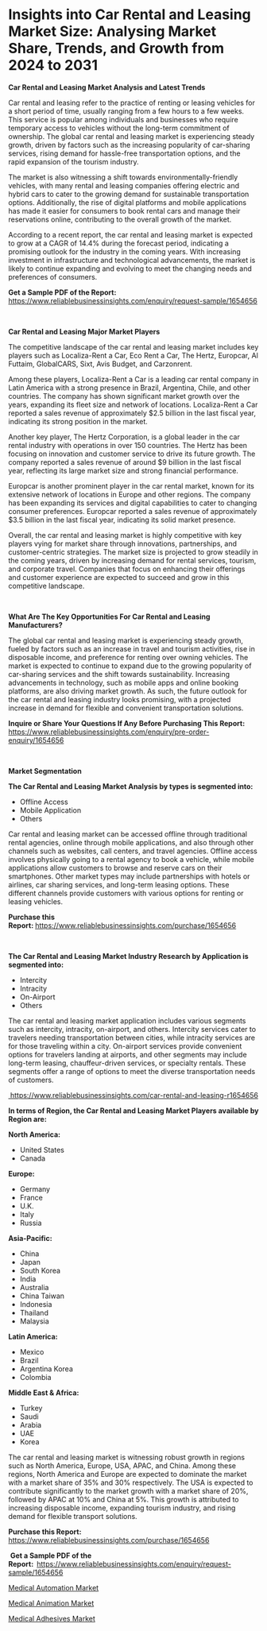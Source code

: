 <p><h1>Insights into Car Rental and Leasing Market Size: Analysing Market Share, Trends, and Growth from 2024 to 2031</h1></p><p><strong>Car Rental and Leasing Market Analysis and Latest Trends</strong></p>
<p><p>Car rental and leasing refer to the practice of renting or leasing vehicles for a short period of time, usually ranging from a few hours to a few weeks. This service is popular among individuals and businesses who require temporary access to vehicles without the long-term commitment of ownership. The global car rental and leasing market is experiencing steady growth, driven by factors such as the increasing popularity of car-sharing services, rising demand for hassle-free transportation options, and the rapid expansion of the tourism industry.</p><p>The market is also witnessing a shift towards environmentally-friendly vehicles, with many rental and leasing companies offering electric and hybrid cars to cater to the growing demand for sustainable transportation options. Additionally, the rise of digital platforms and mobile applications has made it easier for consumers to book rental cars and manage their reservations online, contributing to the overall growth of the market.</p><p>According to a recent report, the car rental and leasing market is expected to grow at a CAGR of 14.4% during the forecast period, indicating a promising outlook for the industry in the coming years. With increasing investment in infrastructure and technological advancements, the market is likely to continue expanding and evolving to meet the changing needs and preferences of consumers.</p></p>
<p><strong>Get a Sample PDF of the Report:&nbsp;</strong> <a href="https://www.reliablebusinessinsights.com/enquiry/request-sample/1654656">https://www.reliablebusinessinsights.com/enquiry/request-sample/1654656</a></p>
<p>&nbsp;</p>
<p><strong>Car Rental and Leasing Major Market Players</strong></p>
<p><p>The competitive landscape of the car rental and leasing market includes key players such as Localiza-Rent a Car, Eco Rent a Car, The Hertz, Europcar, Al Futtaim, GlobalCARS, Sixt, Avis Budget, and Carzonrent. </p><p>Among these players, Localiza-Rent a Car is a leading car rental company in Latin America with a strong presence in Brazil, Argentina, Chile, and other countries. The company has shown significant market growth over the years, expanding its fleet size and network of locations. Localiza-Rent a Car reported a sales revenue of approximately $2.5 billion in the last fiscal year, indicating its strong position in the market.</p><p>Another key player, The Hertz Corporation, is a global leader in the car rental industry with operations in over 150 countries. The Hertz has been focusing on innovation and customer service to drive its future growth. The company reported a sales revenue of around $9 billion in the last fiscal year, reflecting its large market size and strong financial performance.</p><p>Europcar is another prominent player in the car rental market, known for its extensive network of locations in Europe and other regions. The company has been expanding its services and digital capabilities to cater to changing consumer preferences. Europcar reported a sales revenue of approximately $3.5 billion in the last fiscal year, indicating its solid market presence.</p><p>Overall, the car rental and leasing market is highly competitive with key players vying for market share through innovations, partnerships, and customer-centric strategies. The market size is projected to grow steadily in the coming years, driven by increasing demand for rental services, tourism, and corporate travel. Companies that focus on enhancing their offerings and customer experience are expected to succeed and grow in this competitive landscape.</p></p>
<p>&nbsp;</p>
<p><strong>What Are The Key Opportunities For Car Rental and Leasing Manufacturers?</strong></p>
<p><p>The global car rental and leasing market is experiencing steady growth, fueled by factors such as an increase in travel and tourism activities, rise in disposable income, and preference for renting over owning vehicles. The market is expected to continue to expand due to the growing popularity of car-sharing services and the shift towards sustainability. Increasing advancements in technology, such as mobile apps and online booking platforms, are also driving market growth. As such, the future outlook for the car rental and leasing industry looks promising, with a projected increase in demand for flexible and convenient transportation solutions.</p></p>
<p><strong>Inquire or Share Your Questions If Any Before Purchasing This Report:</strong> <a href="https://www.reliablebusinessinsights.com/enquiry/pre-order-enquiry/1654656">https://www.reliablebusinessinsights.com/enquiry/pre-order-enquiry/1654656</a></p>
<p>&nbsp;</p>
<p><strong>Market Segmentation</strong></p>
<p><strong>The Car Rental and Leasing Market Analysis by types is segmented into:</strong></p>
<p><ul><li>Offline Access</li><li>Mobile Application</li><li>Others</li></ul></p>
<p><p>Car rental and leasing market can be accessed offline through traditional rental agencies, online through mobile applications, and also through other channels such as websites, call centers, and travel agencies. Offline access involves physically going to a rental agency to book a vehicle, while mobile applications allow customers to browse and reserve cars on their smartphones. Other market types may include partnerships with hotels or airlines, car sharing services, and long-term leasing options. These different channels provide customers with various options for renting or leasing vehicles.</p></p>
<p><strong>Purchase this Report:&nbsp;</strong><a href="https://www.reliablebusinessinsights.com/purchase/1654656">https://www.reliablebusinessinsights.com/purchase/1654656</a></p>
<p>&nbsp;</p>
<p><strong>The Car Rental and Leasing Market Industry Research by Application is segmented into:</strong></p>
<p><ul><li>Intercity</li><li>Intracity</li><li>On-Airport</li><li>Others</li></ul></p>
<p><p>The car rental and leasing market application includes various segments such as intercity, intracity, on-airport, and others. Intercity services cater to travelers needing transportation between cities, while intracity services are for those traveling within a city. On-airport services provide convenient options for travelers landing at airports, and other segments may include long-term leasing, chauffeur-driven services, or specialty rentals. These segments offer a range of options to meet the diverse transportation needs of customers.</p></p>
<p><a href="https://www.reliablebusinessinsights.com/car-rental-and-leasing-r1654656">&nbsp;https://www.reliablebusinessinsights.com/car-rental-and-leasing-r1654656</a></p>
<p><strong>In terms of Region, the Car Rental and Leasing Market Players available by Region are:</strong></p>
<p>
    <p> <strong> North America: </strong>
        <ul>
            <li>United States</li>
            <li>Canada</li>
        </ul>
        </p> 
    <p> <strong> Europe: </strong>
        <ul>
            <li>Germany</li>
            <li>France</li>
            <li>U.K.</li>
            <li>Italy</li>
            <li>Russia</li>
        </ul>
        </p> 
    <p> <strong> Asia-Pacific: </strong>
        <ul>
            <li>China</li>
            <li>Japan</li>
            <li>South Korea</li>
            <li>India</li>
            <li>Australia</li>
            <li>China Taiwan</li>
            <li>Indonesia</li>
            <li>Thailand</li>
            <li>Malaysia</li>
        </ul>
        </p> 
    <p> <strong> Latin America: </strong>
        <ul>
            <li>Mexico</li>
            <li>Brazil</li>
            <li>Argentina Korea</li>
            <li>Colombia</li>
        </ul>
        </p> 
    <p> <strong> Middle East & Africa: </strong>
        <ul>
            <li>Turkey</li>
            <li>Saudi</li>
            <li>Arabia</li>
            <li>UAE</li>
            <li>Korea</li>
        </ul>
    </p>
    </p>
<p><p>The car rental and leasing market is witnessing robust growth in regions such as North America, Europe, USA, APAC, and China. Among these regions, North America and Europe are expected to dominate the market with a market share of 35% and 30% respectively. The USA is expected to contribute significantly to the market growth with a market share of 20%, followed by APAC at 10% and China at 5%. This growth is attributed to increasing disposable income, expanding tourism industry, and rising demand for flexible transport solutions.</p></p>
<p><strong>Purchase this Report: </strong><a href="https://www.reliablebusinessinsights.com/purchase/1654656">https://www.reliablebusinessinsights.com/purchase/1654656</a></p>
<p>&nbsp;<strong>Get a Sample PDF of the Report:&nbsp;&nbsp;</strong><a href="https://www.reliablebusinessinsights.com/enquiry/request-sample/1654656">https://www.reliablebusinessinsights.com/enquiry/request-sample/1654656</a></p>
<p><strong></strong></p>
<p><p><a href="https://github.com/provorikovar/Market-Research-Report-List-5/blob/main/medical-automation-market.md">Medical Automation Market</a></p><p><a href="https://github.com/CliffMedina6/Market-Research-Report-List-5/blob/main/medical-animation-market.md">Medical Animation Market</a></p><p><a href="https://github.com/suitykhatun12/Market-Research-Report-List-1/blob/main/medical-adhesives-market.md">Medical Adhesives Market</a></p></p>